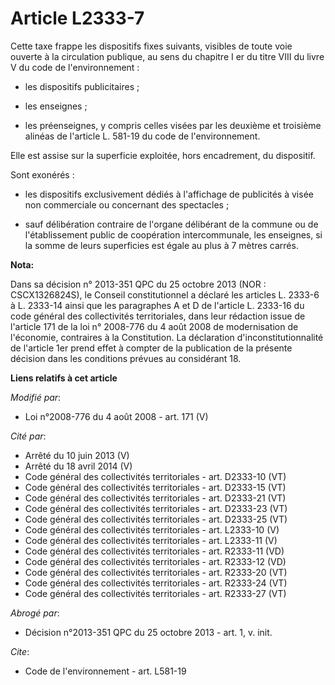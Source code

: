 # Article L2333-7

Cette taxe frappe les dispositifs fixes suivants, visibles de toute voie ouverte à la circulation publique, au sens du
chapitre I er du titre VIII du livre V du code de l'environnement :

- les dispositifs publicitaires ;

- les enseignes ;

- les préenseignes, y compris celles visées par les deuxième et troisième alinéas de l'article L. 581-19 du code de
l'environnement. 

Elle est assise sur la superficie exploitée, hors encadrement, du dispositif. 

Sont exonérés :

- les dispositifs exclusivement dédiés à l'affichage de publicités à visée non commerciale ou concernant des spectacles ;

- sauf délibération contraire de l'organe délibérant de la commune ou de l'établissement public de coopération
intercommunale, les enseignes, si la somme de leurs superficies est égale au plus à 7 mètres carrés.

**Nota:**

Dans sa décision n° 2013-351 QPC du 25 octobre 2013 (NOR : CSCX1326824S), le Conseil constitutionnel a déclaré les articles
L. 2333-6 à L. 2333-14 ainsi que les paragraphes A et D de l'article L. 2333-16 du code général des collectivités
territoriales, dans leur rédaction issue de l'article 171 de la loi n° 2008-776 du 4 août 2008 de modernisation de
l'économie, contraires à la Constitution. La déclaration d'inconstitutionnalité de l'article 1er prend effet à compter de la
publication de la présente décision dans les conditions prévues au considérant 18.

**Liens relatifs à cet article**

_Modifié par_:

  - Loi n°2008-776 du 4 août 2008 - art. 171 (V)

_Cité par_:

  - Arrêté du 10 juin 2013 (V)
  - Arrêté du 18 avril 2014 (V)
  - Code général des collectivités territoriales - art. D2333-10 (VT)
  - Code général des collectivités territoriales - art. D2333-15 (VT)
  - Code général des collectivités territoriales - art. D2333-21 (VT)
  - Code général des collectivités territoriales - art. D2333-23 (VT)
  - Code général des collectivités territoriales - art. D2333-25 (VT)
  - Code général des collectivités territoriales - art. L2333-10 (V)
  - Code général des collectivités territoriales - art. L2333-11 (V)
  - Code général des collectivités territoriales - art. R2333-11 (VD)
  - Code général des collectivités territoriales - art. R2333-12 (VD)
  - Code général des collectivités territoriales - art. R2333-20 (VT)
  - Code général des collectivités territoriales - art. R2333-24 (VT)
  - Code général des collectivités territoriales - art. R2333-27 (VT)

_Abrogé par_:

  - Décision n°2013-351 QPC du 25 octobre 2013 - art. 1, v. init.

_Cite_:

  - Code de l'environnement - art. L581-19
